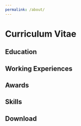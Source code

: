 ```yaml
---
permalink: /about/
---
```

# Curriculum Vitae

## Education


## Working Experiences


## Awards



## Skills



## Download
